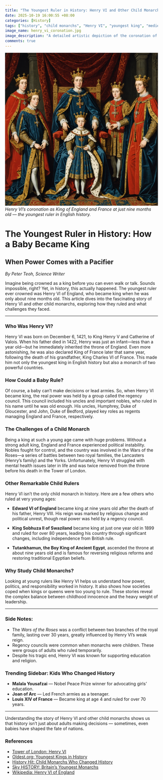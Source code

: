 ```yaml
---
title: "The Youngest Ruler in History: Henry VI and Other Child Monarchs"
date: 2025-10-19 16:00:55 +08:00
categories: [History]
tags: ["history", "child monarchs", "Henry VI", "youngest king", "medieval history"]
image_name: henry_vi_coronation.jpg
image_description: "A detailed artistic depiction of the coronation of Henry VI as King of England and France at around nine months old, showing medieval nobles and clergy surrounding the infant king seated on a throne, highlighting the grandeur and solemnity of the ceremony despite his young age."
comments: true
---
```



![Henry VI’s coronation as King of England and France at just nine months old — the youngest ruler in English history.](/assets/images/henry_vi_coronation.jpg)
*Henry VI’s coronation as King of England and France at just nine months old — the youngest ruler in English history.*

<!-- Image Description: A detailed artistic depiction of the coronation of Henry VI as King of England and France at around nine months old, showing medieval nobles and clergy surrounding the infant king seated on a throne, highlighting the grandeur and solemnity of the ceremony despite his young age. -->


# The Youngest Ruler in History: How a Baby Became King

## When Power Comes with a Pacifier

*By Peter Teoh, Science Writer*

Imagine being crowned as a king before you can even walk or talk. Sounds impossible, right? Yet, in history, this actually happened. The youngest ruler ever crowned was Henry VI of England, who became king when he was only about nine months old. This article dives into the fascinating story of Henry VI and other child monarchs, exploring how they ruled and what challenges they faced.

---

### Who Was Henry VI?
Henry VI was born on December 6, 1421, to King Henry V and Catherine of Valois. When his father died in 1422, Henry was just an infant—less than a year old—but he immediately inherited the throne of England. Even more astonishing, he was also declared King of France later that same year, following the death of his grandfather, King Charles VI of France. This made him not only the youngest king in English history but also a monarch of two powerful countries.

### How Could a Baby Rule?
Of course, a baby can’t make decisions or lead armies. So, when Henry VI became king, the real power was held by a group called the regency council. This council included his uncles and important nobles, who ruled in his name until he was old enough. His uncles, Humphrey, Duke of Gloucester, and John, Duke of Bedford, played key roles as regents managing England and France, respectively.

### The Challenges of a Child Monarch
Being a king at such a young age came with huge problems. Without a strong adult king, England and France experienced political instability. Nobles fought for control, and the country was involved in the Wars of the Roses—a series of battles between two royal families, the Lancasters (Henry’s family) and the Yorks. Unfortunately, Henry VI struggled with mental health issues later in life and was twice removed from the throne before his death in the Tower of London.

### Other Remarkable Child Rulers
Henry VI isn’t the only child monarch in history. Here are a few others who ruled at very young ages:

- **Edward VI of England** became king at nine years old after the death of his father, Henry VIII. His reign was marked by religious change and political unrest, though real power was held by a regency council.

- **King Sobhuza II of Swaziland** became king at just one year old in 1899 and ruled for over 80 years, leading his country through significant changes, including independence from British rule.

- **Tutankhamun, the Boy King of Ancient Egypt**, ascended the throne at about nine years old and is famous for reversing religious reforms and restoring traditional Egyptian beliefs.

### Why Study Child Monarchs?
Looking at young rulers like Henry VI helps us understand how power, politics, and responsibility worked in history. It also shows how societies coped when kings or queens were too young to rule. These stories reveal the complex balance between childhood innocence and the heavy weight of leadership.

---

### Side Notes:
- The *Wars of the Roses* was a conflict between two branches of the royal family, lasting over 30 years, greatly influenced by Henry VI’s weak reign.
- Regency councils were common when monarchs were children. These were groups of adults who ruled temporarily.
- Despite his tragic end, Henry VI was known for supporting education and religion.

### Trending Sidebar: Kids Who Changed History
- **Malala Yousafzai** — Nobel Peace Prize winner for advocating girls’ education.
- **Joan of Arc** — Led French armies as a teenager.
- **Louis XIV of France** — Became king at age 4 and ruled for over 70 years.

---

Understanding the story of Henry VI and other child monarchs shows us that history isn’t just about adults making decisions — sometimes, even babies have shaped the fate of nations. 

### References
- [Tower of London: Henry VI](https://www.hrp.org.uk/tower-of-london/history-and-stories/henry-vi/)
- [Oldest.org: Youngest Kings in History](https://www.oldest.org/politics/youngest-kings-in-history/)
- [History Hit: Child Monarchs Who Changed History](https://www.historyhit.com/child-monarchs-who-changed-history/)
- [Sky HISTORY: Britain’s Youngest Monarchs](https://www.history.co.uk/articles/britains-youngest-ascending-monarchs)
- [Wikipedia: Henry VI of England](https://en.wikipedia.org/wiki/Henry_VI_of_England)


